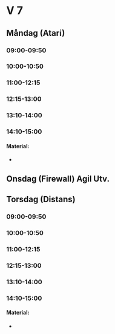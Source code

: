 # V 7
## Måndag (Atari)
### 09:00-09:50 
### 10:00-10:50 
### 11:00-12:15 
### 12:15-13:00 
### 13:10-14:00 
### 14:10-15:00 

#### Material:
* 
  
## Onsdag (Firewall) Agil Utv.
  
## Torsdag (Distans)
### 09:00-09:50 
### 10:00-10:50 
### 11:00-12:15 
### 12:15-13:00 
### 13:10-14:00 
### 14:10-15:00 

#### Material:
* 